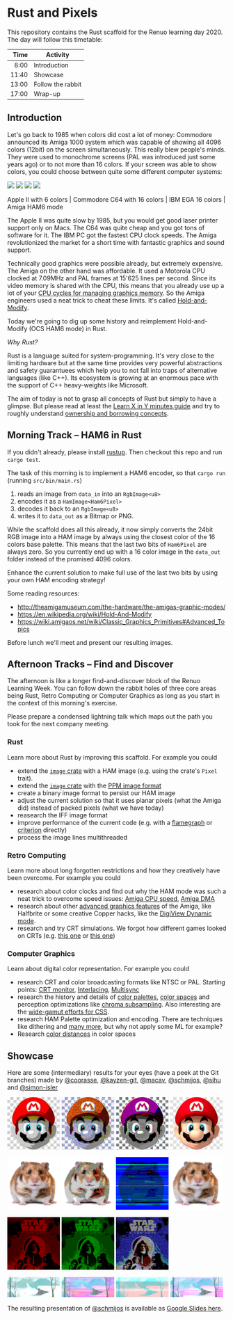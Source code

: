 # Rust and Pixels

This repository contains the Rust scaffold for the Renuo learning day 2020.
The day will follow this timetable:

| Time  | Activity          |
| ----: | ----------------- |
|  8:00 | Introduction      |
| 11:40 | Showcase          |
| 13:00 | Follow the rabbit |
| 17:00 | Wrap-up           |

## Introduction

Let's go back to 1985 when colors did cost a lot of money: Commodore announced its Amiga 1000 system which was
capable of showing all 4096 colors (12bit) on the screen simultaneously. This really blew people's minds. They were 
used to monochrome screens (PAL was introduced just some years ago) or to not more than 16 colors. If your screen was
able to show colors, you could choose between quite some different computer systems:

![](https://upload.wikimedia.org/wikipedia/commons/5/5a/Screen_color_test_AppleII_HighRes.png)
![](https://upload.wikimedia.org/wikipedia/commons/e/ef/Screen_color_test_Commodore64_Multicolor.png)
![](https://upload.wikimedia.org/wikipedia/commons/7/7b/Screen_color_test_EGA_16colors.png)
![](https://upload.wikimedia.org/wikipedia/commons/b/be/Screen_color_test_Amiga_4096colors_HAM.png)

Apple II with 6 colors | Commodore C64 with 16 colors | IBM EGA 16 colors | Amiga HAM6 mode

The Apple II was quite slow by 1985, but you would get good laser printer support only on Macs. The C64 was quite
cheap and you got tons of software for it. The IBM PC got the fastest CPU clock speeds. The Amiga revolutionized
the market for a short time with fantastic graphics and sound support.

Technically good graphics were possible already, but extremely expensive. The Amiga on the other hand was affordable.
It used a Motorola CPU clocked at 7.09MHz and PAL frames at 15'625 lines per second. Since its video memory is shared
with the CPU, this means that you already use up a lot of your [CPU cycles for managing graphics memory](https://retrocomputing.stackexchange.com/a/2149). So the Amiga engineers used a neat trick to cheat these limits.
It's called [Hold-and-Modify](https://en.wikipedia.org/wiki/Hold-And-Modify).

Today we're going to dig up some history and reimplement Hold-and-Modify (OCS HAM6 mode) in Rust.

_Why Rust?_

Rust is a language suited for system-programming. It's very close to the limiting hardware but at the same
time provides very powerful abstractions and safety guarantuees which help you to not fall into traps of
alternative languages (like C++). Its ecosystem is growing at an enormous pace with the support of C++ heavy-weights
like Microsoft.

The aim of today is not to grasp all concepts of Rust but simply to have a glimpse. But please read at least
the [Learn X in Y minutes guide](https://learnxinyminutes.com/docs/rust/) and try to roughly understand [ownership and borrowing concepts](https://doc.rust-lang.org/1.30.0/book/first-edition/ownership.html).

## Morning Track – HAM6 in Rust

If you didn't already, please install [rustup](https://www.rust-lang.org/tools/install).
Then checkout this repo and run `cargo test`.

The task of this morning is to implement a HAM6 encoder, so that `cargo run` (running `src/bin/main.rs`)

1. reads an image from `data_in` into an `RgbImage<u8>`
1. encodes it as a `HamImage<Ham6Pixel>`
1. decodes it back to an `RgbImage<u8>`
1. writes it to `data_out` as a Bitmap or PNG.

While the scaffold does all this already, it now simply converts the 24bit RGB image into a HAM image by
always using the closest color of the 16 colors base palette. This means that the last two bits of
`Ham6Pixel` are always zero. So you currently end up with a 16 color image in the `data_out` folder
instead of the promised 4096 colors.

Enhance the current solution to make full use of the last two bits by using your own HAM encoding strategy!

Some reading resources:

* http://theamigamuseum.com/the-hardware/the-amigas-graphic-modes/
* https://en.wikipedia.org/wiki/Hold-And-Modify
* https://wiki.amigaos.net/wiki/Classic_Graphics_Primitives#Advanced_Topics

Before lunch we'll meet and present our resulting images.

## Afternoon Tracks – Find and Discover

The afternoon is like a longer find-and-discover block of the Renuo Learning Week. You can follow down
the rabbit holes of three core areas being Rust, Retro Computing or Computer Graphics as long
as you start in the context of this morning's exercise.

Please prepare a condensed lightning talk which maps out the path you took for the next company meeting.

### Rust

Learn more about Rust by improving this scaffold. For example you could

* extend the [`image` crate](https://docs.rs/image/0.23.4/image/) with a HAM image (e.g. using the crate's `Pixel` trait).
* extend the [`image` crate](https://docs.rs/image/0.23.4/image/) with the [PPM image format](http://netpbm.sourceforge.net/doc/ppm.html#plainppm)
* create a binary image format to persist our HAM image
* adjust the current solution so that it uses planar pixels (what the Amiga did) instead of packed pixels (what we have today)
* reasearch the IFF image format
* improve performance of the current code (e.g. with a [flamegraph](https://github.com/flamegraph-rs/flamegraph)
  or [criterion](https://docs.rs/criterion/0.3.2/criterion/) directly)
* process the image lines multithreaded

### Retro Computing

Learn more about long forgotten restrictions and how they creatively have been overcome. For example you could

* research about color clocks and find out why the HAM mode was such a neat trick to overcome
  speed issues:
  [Amiga CPU speed](https://retrocomputing.stackexchange.com/a/2149),
  [Amiga DMA](http://amigadev.elowar.com/read/ADCD_2.1/Hardware_Manual_guide/node012A.html)
* research about other [advanced graphics features](https://wiki.amigaos.net/wiki/Classic_Graphics_Primitives#Advanced_Topics)
  of the Amiga, like Halfbrite or some creative Copper hacks, like the [DigiView Dynamic mode](https://amigalove.com/viewtopic.php?f=7&t=620).
* research and try CRT simulations. We forgot how different games looked on CRTs (e.g. [this one](https://www.gamasutra.com/blogs/KylePittman/20150420/241442/CRT_Simulation_in_Super_Win_the_Game.php) or
  [this one](https://web.archive.org/web/20180927020443/http://www.piratehearts.com/blog/2014/03/28/crt-simulation/))

### Computer Graphics

Learn about digital color representation. For example you could

* research CRT and color broadcasting formats like NTSC or PAL.
  Starting points:
  [CRT monitor](https://en.wikipedia.org/wiki/Cathode-ray_tube),
  [Interlacing](https://en.wikipedia.org/wiki/Interlaced_video),
  [Multisync](https://en.wikipedia.org/wiki/Multisync_monitor)
* research the history and details of
  [color palettes](https://en.wikipedia.org/wiki/List_of_16-bit_computer_color_palettes),
  [color spaces](https://de.wikipedia.org/wiki/Farbraum) and perception optimizations like
  [chroma subsampling](https://github.com/leandromoreira/digital_video_introduction#chroma-subsampling).
  Also interesting are the [wide-gamut efforts for CSS](https://webkit.org/blog/6682/improving-color-on-the-web).
* research HAM Palette optimization and encoding. There are techniques like dithering and
  [many more](http://mrsebe.bplaced.net/blog/wordpress/?p=1339), but why not apply some ML for example?
* Research [color distances](https://en.wikipedia.org/wiki/Color_difference) in color spaces

## Showcase

Here are some (intermediary) results for your eyes (have a peek at the Git branches) made by
[@coorasse](https://github.com/coorasse), [@kayzen-git](https://github.com/kayzen-git), [@macav](https://github.com/macav), [@schmijos](https://github.com/schmijos), [@sihu](https://github.com/sihu) and [@simon-isler](https://github.com/simon-isler)

<img src="./data_out_showcase/mario_16.jpg" width="24%"/> <img src="./data_out_showcase/mario_random.jpg" width="24%"/> <img src="./data_out_showcase/mario_nearly_ham.png" width="24%"/> <img src="./data_out_showcase/mario_ham.png" width="24%"/>

<img src="./data_out_showcase/hamster_4096.png" width="24%"/> <img src="./data_out_showcase/hamster_buggy.png" width="24%"/> <img src="./data_out_showcase/hamster_worst.png" width="24%"/> <img src="./data_out_showcase/hamster_ham.png" width="24%"/> 

<img src="./data_out_showcase/sw_red.gif" width="24%"/> <img src="./data_out_showcase/sw_green.gif" width="24%"/> <img src="./data_out_showcase/sw_random.gif" width="24%"/>

<img src="./data_out_showcase/gg_2.png" width="24%"/> <img src="./data_out_showcase/gg_3.png" width="24%"/> <img src="./data_out_showcase/gg_4.png" width="24%"/> <img src="./data_out_showcase/gg_5.png" width="24%"/>

The resulting presentation of [@schmijos](https://github.com/schmijos) is available as [Google Slides here](https://docs.google.com/presentation/d/1cLnW4LX60ggrs86tboSEBRyazPjDO_USMKzlwbq3McA/edit?usp=sharing).
